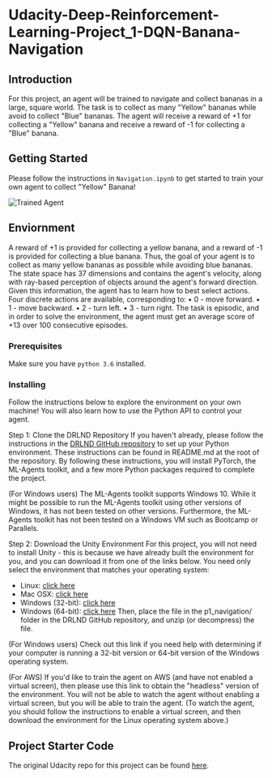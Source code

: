 # Udacity-Deep-Reinforcement-Learning-Project_1-DQN-Banana-Navigation
[//]: # (Image References)

[image1]: https://user-images.githubusercontent.com/10624937/42135619-d90f2f28-7d12-11e8-8823-82b970a54d7e.gif "Trained Agent"

## Introduction
For this project, an agent will be trained to navigate and collect bananas in a large, square world.  The task is to collect as many "Yellow" bananas while avoid to collect "Blue" bananas.  The agent will receive a reward of +1 for collecting a "Yellow" banana and receive a reward of -1 for collecting a "Blue" banana.

## Getting Started
Please follow the instructions in `Navigation.ipynb` to get started to train your own agent to collect "Yellow" Banana!

![Trained Agent][image1]

## Enviornment
A reward of +1 is provided for collecting a yellow banana, and a reward of -1 is provided for collecting a blue banana. Thus, the goal of your agent is to collect as many yellow bananas as possible while avoiding blue bananas.
The state space has 37 dimensions and contains the agent's velocity, along with ray-based perception of objects around the agent's forward direction. Given this information, the agent has to learn how to best select actions. Four discrete actions are available, corresponding to:
•	0 - move forward.
•	1 - move backward.
•	2 - turn left.
•	3 - turn right.
The task is episodic, and in order to solve the environment, the agent must get an average score of +13 over 100 consecutive episodes.

### Prerequisites
Make sure you have `python 3.6` installed.

### Installing
Follow the instructions below to explore the environment on your own machine! You will also learn how to use the Python API to control your agent.

Step 1: Clone the DRLND Repository
If you haven't already, please follow the instructions in the [DRLND GitHub repository](https://github.com/udacity/deep-reinforcement-learning#dependencies) to set up your Python environment. These instructions can be found in README.md at the root of the repository. By following these instructions, you will install PyTorch, the ML-Agents toolkit, and a few more Python packages required to complete the project.

(For Windows users) The ML-Agents toolkit supports Windows 10. While it might be possible to run the ML-Agents toolkit using other versions of Windows, it has not been tested on other versions. Furthermore, the ML-Agents toolkit has not been tested on a Windows VM such as Bootcamp or Parallels.

Step 2: Download the Unity Environment
For this project, you will not need to install Unity - this is because we have already built the environment for you, and you can download it from one of the links below. You need only select the environment that matches your operating system:

- Linux: [click here](https://s3-us-west-1.amazonaws.com/udacity-drlnd/P1/Banana/Banana_Linux.zip)
- Mac OSX: [click here](https://s3-us-west-1.amazonaws.com/udacity-drlnd/P1/Banana/Banana.app.zip)
- Windows (32-bit): [click here](https://s3-us-west-1.amazonaws.com/udacity-drlnd/P1/Banana/Banana_Windows_x86.zip)
- Windows (64-bit): [click here](https://s3-us-west-1.amazonaws.com/udacity-drlnd/P1/Banana/Banana_Windows_x86_64.zip)
Then, place the file in the p1_navigation/ folder in the DRLND GitHub repository, and unzip (or decompress) the file.

(For Windows users) Check out this link if you need help with determining if your computer is running a 32-bit version or 64-bit version of the Windows operating system.

(For AWS) If you'd like to train the agent on AWS (and have not enabled a virtual screen), then please use this link to obtain the "headless" version of the environment. You will not be able to watch the agent without enabling a virtual screen, but you will be able to train the agent. (To watch the agent, you should follow the instructions to enable a virtual screen, and then download the environment for the Linux operating system above.)

## Project Starter Code
The original Udacity repo for this project can be found [here](https://github.com/udacity/deep-reinforcement-learning/tree/master/p1_navigation).
